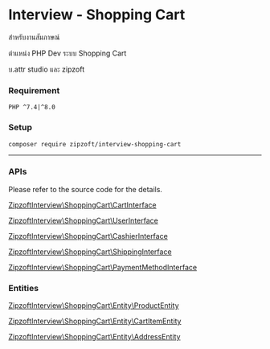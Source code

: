 # Interview - Shopping Cart

สำหรับงานสัมภาษณ์

ตำแหน่ง PHP Dev ระบบ Shopping Cart 

บ.attr studio และ zipzoft

### Requirement
```
PHP ^7.4|^8.0
```

### Setup
```
composer require zipzoft/interview-shopping-cart
```

---

### APIs
Please refer to the source code for the details.


[ZipzoftInterview\ShoppingCart\CartInterface](src/CartInterface.php)

[ZipzoftInterview\ShoppingCart\UserInterface](src/UserInterface.php)

[ZipzoftInterview\ShoppingCart\CashierInterface](src/CashierInterface.php)

[ZipzoftInterview\ShoppingCart\ShippingInterface](src/ShippingInterface.php)

[ZipzoftInterview\ShoppingCart\PaymentMethodInterface](src/PaymentMethodInterface.php)


### Entities
[ZipzoftInterview\ShoppingCart\Entity\ProductEntity](src/Entity/ProductEntity.php)

[ZipzoftInterview\ShoppingCart\Entity\CartItemEntity](src/Entity/CartItemEntity.php)

[ZipzoftInterview\ShoppingCart\Entity\AddressEntity](src/Entity/AddressEntity.php)
